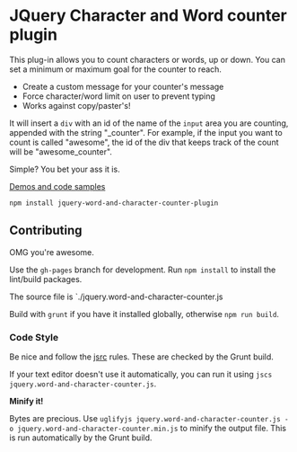 JQuery Character and Word counter plugin
=========
This plug-in allows you to count characters or words, up or down. You can set a minimum or maximum goal for the counter to reach.

  - Create a custom message for your counter's message
  - Force character/word limit on user to prevent typing
  - Works against copy/paster's!

It will insert a <code>div</code> with an id of the name of the <code>input</code> area you are counting, appended with the string "_counter".
For example, if the input you want to count is called "awesome", the id of the div that keeps track of the count will be "awesome_counter".

Simple? You bet your ass it is.

[Demos and code samples](http://qwertypants.github.io/jQuery-Word-and-Character-Counter-Plugin/)


```
npm install jquery-word-and-character-counter-plugin
```


## Contributing

OMG you're awesome. 

Use the `gh-pages` branch for development. Run `npm install` to install the lint/build packages. 

The source file is `./jquery.word-and-character-counter.js

Build with `grunt` if you have it installed globally, otherwise `npm run build`.

### Code Style

Be nice and follow the [jsrc](http://jscs.info/overview.html) rules. These
are checked by the Grunt build.

If your text editor doesn't use it automatically, you can run it using `jscs jquery.word-and-character-counter.js`.

**Minify it!**

Bytes are precious. Use `uglifyjs jquery.word-and-character-counter.js -o
jquery.word-and-character-counter.min.js` to minify the output file. This
is run automatically by the Grunt build.
